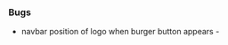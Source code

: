 <!--# Testing
 1. [**Testing User Stories**](#testing-user-stories)
     - [**Responsiveness**](#responsiveness)
     - [**Navbar**](#navbar)
     - [**Footer**](#footer)
     - [**Search bar**](#search-bar)
     - [**Home page**](#home-page)
     - [**About page**](#about-page)
     - [**..... page**](#....-page)
     - [**Contact page**](#contact-page)
     - [**Products and product details pages**](#products-and-product-details-pages)
     - [**Services and service details pages**](#services-and-service-details-pages)
     - [**Cart page**](#cart-page)
     - [**Checkout and checkout success pages**](#checkout-and-checkout-success-pages)
     - [**Authentication pages**](#authentication-pages)
     - [**Profile and Order History**](#profile-and-order-history)
     - [**Admin product management functionality (admin CRUD)**](#admin-product-management-functionality-admin-crud)
 2. [**Automated Testing**](#automated-testing)
      - [**Travis**](#travis)
 3. [**Validators**](#validators)
 4. [**Compatibility and Responsiveness**](#compatibility-and-responsiveness)
 5. [**Other Testing**](#other-testing)
 6. [**Bugs**](#bugs)

## Manual Testing

To return to the previous document, please click [here]().

## Testing User Stories

The following tests were conducted to test the experience of each user outlined earlier in the 'User Stories' section.

### Viewing and Navigation
- **User story being tested**:       
- **Test**:
    - 
    - 
- **Results**: 
- **Verdict**:

- **User story being tested**:       
- **Test**:
    - 
    - 
- **Results**: 
- **Verdict**:

- **User story being tested**:       
- **Test**:
    - 
    - 
- **Results**: 
- **Verdict**:

### Registration and User Accounts
- **User story being tested**:       
- **Test**:
    - 
    - 
- **Results**: 
- **Verdict**:

- **User story being tested**:       
- **Test**:
    - 
    - 
- **Results**: 
- **Verdict**:

- **User story being tested**:       
- **Test**:
    - 
    - 
- **Results**: 
- **Verdict**:

### Further Testing

- Tools such as inspect in google were used to test app at all stages of the development.
- A large amount of testing was done to ensure pages where linking as expected and code was allowing features as planned.
- Friends and colleagues were asked to review the app in order to point out any issues.


### Validators and Lintners

The W3C Markup Validator, W3C CSS Validator Services, pylint comand and js lint validator were used to validate every page of the project to ensure there were no syntax errors in the project.

#### HTML

- [W3C Markup Validator](https://validator.w3.org/) Results: 
    -   [http://set-goals-vl.herokuapp.com/](static/bugs/html_validator_index.jpeg)
    -   [http://set-goals-vl.herokuapp.com/home](static/bugs/htmlValidator_home.jpeg)
    -   [http://set-goals-vl.herokuapp.com/set_goals](static/bugs/htmlValidator_set_goals.jpeg)
    -   [http://set-goals-vl.herokuapp.com/set_goals?username...](static/bugs/htmlValidator_set_goals_user.jpeg)
    -   [http://set-goals-vl.herokuapp.com/SMART](static/bugs/html_validator_smart.jpeg)
    -   [http://set-goals-vl.herokuapp.com/register](static/bugs/html_validator_register.jpeg)
    -   [http://set-goals-vl.herokuapp.com/new_goal with error](static/bugs/html_validator_newGoal1.jpeg)
    -   [http://set-goals-vl.herokuapp.com/SMART](static/bugs/html_validator_smart.jpeg)

#### CSS

- [W3C CSS Validator](https://jigsaw.w3.org/css-validator/#validate_by_input) - [Results](static/bugs/cssValidator.jpeg), [warnings](static/bugs/cssValidator_warnings.jpeg)
    - vendor extentions are proprietary code and appear as a warning in css validator, however they have been use to optimise the display of images in different browsers and to make css code cleaner with use of var for colour scheme.

#### Python

- pylint comand - [Results](static/bugs/pythonLint.jpeg)
    - else after return is identified as unnecessary in the code but without that else condition whenever the username would be correct and the password incorrect, the user would be redirect to the login page without the flash message, this is the reason why I have kept the else condition

#### Javascript

- [js lint Validator](http://jslint.com/) - [Results](static/bugs/jsValidator.jpeg), [warnings](static/bugs/jsValidator_warnings.jpeg)
    - js lint identified the $ as undeclared - the $ is used to access jQuery.

### Compatibility tests

#### Using different browsers

- The app was tested on Google Chrome, Opera, Firefox and Safari browsers

#### Using different devices

- The app was viewed on a variety of devices such as macbook, Samsung tablet and galaxy note

#### Using different screen sizes

- The different devices used to test had different screen sizes. In addition, the inspect tool from chrome browser had been used throughout the project to test thoroughly including different screen sizes.

### Manual tests

#### Navigation bar

- **_mobile view_** - the navigation bar presents logo with link to home page, hover effect working;
  menu icon on the left side as intended (wireframe shows right side but later changed as it looked better of the left);
  menu icon opens when clicked and shows appropriate links: when logged in the links shown are Home, SMART?, My goals, Logout and all links are functional and hover effect working; "log in" and "log out" spelling was corrected as it was showing "login" and "logout";
  When logged out it appears: Home, SMART?, Log in and Register links.

- **_desktop view_** - the navigation bar presents logo with link to home page and hover effects, also presents links on the right side, to the different pages, hover effect is also functional;  
  when the visitor is not logged in, the links viewed in the navigation bar are: Home, SMART?, Log in, Resgister pages (all as intended) - all linkes are functional and with hover effect;  
  when the visitor is logged in, the links available are: Home, SMART?, My goals, New goal and Log out (as intended) - all linkes are functional and with hover effect;

#### Footer

- **_mobile view_** - footer appears in every page and is fixed to the bottom of the page as intended;  
  the footer thas two rows:

  - the top row has 3 icons - Home, instagram and Pinterest - all of the icons are centered to the middle as intended and with appropriate size as when pressed with finger, the wrong icon does not get pressed by mistake;
    The links in the icons are functional (home redirects to home page, instagram redirects to instagram landing page and pinterest redirects to pinterest landing page) and have hover effect;
  - the bottom row presentes the copyrights logo. the footer does not change throughout different pages.

- **_desktop view_** - footer appears in every page and is fixed to the bottom of the page as intended;  
  the footer thas two rows:
  - the top row has 3 icons - Home, instagram and Pinterest - all of the icons are centered to the middle as intended and with appropriate size for visibility;
    The links in the icons are functional (home redirects to home page, instagram redirects to instagram landing page and pinterest redirects to pinterest landing page) and have hover effect;
  - the bottom row presentes the copyrights logo. the footer does not change throughout different pages.

#### Home page

-   **_mobile view_** - parallax effect functional with 2 similar images giving the illusion that is one continuous image.
    -   Hero section with Headline and subheading appropriatly sized and spaced. 
    -   Subheading with pulse effect in the word SMART with active link to SMART? page;  
    -   Hero section showing log in button when visitor is logged out and hidden when visitor is logged in. 
    -   Hero section also displays an illustration with same colour scheme illustrating a women planning - the image is centered and not bleeding out. 
    -   Scrool effect functional and bottom image complements the top image, intending to reveal the road ahead when scrolling down.

-   **_desktop view_** - parallax effect functional with 2 similar images giving the illusion that is one continuous image.
    -   The top image height fixed for screens is wider than 370px. Hero section with Headline and subheading appropriatly sized and spaced. 
    -   Subheading with pulse effect in the word SMART with active link to SMART? page;  
    -   Hero section showing log in button when visitor is logged out and is hidden when visitor is logged in. 
    -   Hero section also displays an illustration with same colour scheme - position corrected for medium and large size screens.  
    -   Scrool effect functional and bottom image complements the top image, intending to reveal the road ahead when scrolling down.

#### SMART? page

-   **_mobile view_**  -  Page has centered heading at he top, has collapsible elements from Materialize. 
    -   Each row has a word related to the acronym SMART and it expands into description when row is clicked - feature is functional.  
    -   Below collapsible elements there is log in button that should not show when user is logged in - corrected.  
    -   Illustration with same colour scheme is located in the bottom right corner of the page.

-   **_desktop view_**  -  Page has centered heading at he top, has collapsible elements from Materialize. 
    -   Each row has a word related to the acronym SMART and it expands into description when row is clicked - feature is functional.  
    -   Below collapsible elements there is log in button that should not show when user is logged in - corrected.  
    -   Illustration with same colour scheme is located in the bottom right corner of the page.


#### Log in page

-   **_mobile view_** and **_desktop view_** -  centered heading 
    -   Form with username, password and submit fields.
    -   Submit button in correct position and with wave Materialize feature functional.
    -   Materialize form fields with green bottom bar when input required format and red when format is not allowed - functional.
    -   Bellow button there is a text saying "Don't have an account yet?" followed by text "Register here." in blue underlined ith a link to register page, link is functional.


  
  |             test              |             expected result              |              actual result               |
  | :---------------------------: | :--------------------------------------: | :--------------------------------------: |
  |     LOG IN page |       |       |
  | "Username" field requirements: a-z, A-Z, 0-9 and between 6 to 12 characters       |                                          |
  |         5 letters  lower case    |     "please match the format requested" alert   |"please match the format requested" alert|
  |         6 letters  lower case | allowed  | allowed. |
  |         12 letters  lower case    |   allowed     | allowed |
  |         13 letters   lower case   | not possible  | not possible to input more than 12 characters |
  |         special character plus 5 letters lower case   |   "please match the format requested" alert   | "please match the format requested" alert |
  |         5 letters  Upper case    |     "please match the format requested" alert   |"please match the format requested" alert|
  |         6 letters  Upper case | allowed  | allowed. |
  |         12 letters  Upper case    |   allowed     | allowed |
  |         13 letters   Upper case   | not possible  | not possible to input more than 12 characters |
  |         special character plus 5 letters upper case  |   "please match the format requested" alert   | "please match the format requested" alert |
  |         3 letters lower case and 3 letters upper case |  allowed     | allowed |
  |         5 digits    |     "please match the format requested" alert   |"please match the format requested" alert|
  |         6 digits | allowed  | allowed |
  |         12 digits   |   allowed     | allowed |
  |         13 digits   | not possible  | not possible to input more than 12 characters |
  |         special character plus 5 ldigits  |   "please match the format requested" alert   | "please match the format requested" alert |
  |         2 digits 2 letters lower case and 2 letters upper case |  allowed     | allowed |
  | _____________________________ |__________________________________________|_________________________________________ | 
  | "Password"  requirements: a-z, A-Z, 0-9 and between 6 to 12 characters       |                                          |
  |         5 letters  lower case    |     "please match the format requested" alert   |"please match the format requested" alert|
  |         6 letters  lower case | allowed  | allowed. |
  |         12 letters  lower case    |   allowed     | allowed |
  |         13 letters   lower case   | not possible  | not possible to input more than 12 characters |
  |         special character plus 5 letters lower case   |   "please match the format requested" alert   | "please match the format requested" alert |
  |         5 letters  Upper case    |     "please match the format requested" alert   |"please match the format requested" alert|
  |         6 letters  Upper case | allowed  | allowed. |
  |         12 letters  Upper case    |   allowed     | allowed |
  |         13 letters   Upper case   | not possible  | not possible to input more than 12 characters |
  |         special character plus 5 letters upper case  |   "please match the format requested" alert   | "please match the format requested" alert |
  |         3 letters lower case and 3 letters upper case |  allowed     | allowed |
  |         5 digits    |     "please match the format requested" alert   |"please match the format requested" alert|
  |         6 digits | allowed  | allowed |
  |         12 digits   |   allowed     | allowed |
  |         13 digits   | not possible  | not possible to input more than 12 characters |
  |         special character plus 5 digits  |   "please match the format requested" alert   | "please match the format requested" alert |
  |         2 digits 2 letters lower case and 2 letters upper case |  allowed     | allowed |
  | _____________________________ |__________________________________________|_________________________________________ | 
  |     incorrect username and incorrect password | flash message: "Incorrect Username and/or password" | flash message: "Incorrect Username and/or password" |
  |     existing username and incorrect password | flash message: "Incorrect Username and/or password" | no flash message! only redirects to login page with empty fields. To correct bug, added else condition to password verification (line 108 at run.py) |
  |     after correction: existing username and incorrect password | flash message: "Incorrect Username and/or password" | flash message: "Incorrect Username and/or password" |
  |     correct username and correct password | redirects to My goals page with flash message: "Welcome {username}" | redirects to My goals page with flash message: "Welcome {username}" |

The flash messages appear in white text with chosen background colour as expected and fade after expected time. The bug found is that the page keeps the margin at the top and does not reset unless the page is reloaded - updated code and retested - element for flash message disapears after 5 seconds and margin disapears.  

#### Register page

-   **_mobile view_** and **_desktop view_** -  centered heading;
    -   Materialize input forms with username, email and password fields and submit button. 
    -   Email is collected and stored for registration but at this stage there is no use for this information. In order to reduce unnecessary errors, the email input are has been removed.
    -   below the button there is a text with link to log in page - link is functional.
    -   Register button with Materialize Wave feature and functional.
    -   The flash messages appear in white text with chosen background colour as expected and fade after expected time. 
    -   The element for flash message disapears after 5 seconds and margin disapears.


|             test              |             expected result              |              actual result               |
  | :---------------------------: | :--------------------------------------: | :--------------------------------------: |
  |     REGISTER page |       |       |
  | "Username" field requirements: a-z, A-Z, 0-9 and between 6 to 12 characters       |                                          |
  |         5 letters  lower case    |     "please match the format requested" alert   |"please match the format requested" alert|
  |         6 letters  lower case | allowed  | allowed. |
  |         12 letters  lower case    |   allowed     | allowed |
  |         13 letters   lower case   | not possible  | not possible to input more than 12 characters |
  |         special character plus 5 letters lower case   |   "please match the format requested" alert   | "please match the format requested" alert |
  |         5 letters  Upper case    |     "please match the format requested" alert   |"please match the format requested" alert|
  |         6 letters  Upper case | allowed  | allowed. |
  |         12 letters  Upper case    |   allowed     | allowed |
  |         13 letters   Upper case   | not possible  | not possible to input more than 12 characters |
  |         special character plus 5 letters upper case  |   "please match the format requested" alert   | "please match the format requested" alert |
  |         3 letters lower case and 3 letters upper case |  allowed     | allowed |
  |         5 digits    |     "please match the format requested" alert   |"please match the format requested" alert|
  |         6 digits | allowed  | allowed |
  |         12 digits   |   allowed     | allowed |
  |         13 digits   | not possible  | not possible to input more than 12 characters |
  |         special character plus 5 digits  |   "please match the format requested" alert   | "please match the format requested" alert |
  |         2 digits 2 letters lower case and 2 letters upper case |  allowed     | allowed |
  | _____________________________ |__________________________________________|_________________________________________ | 
  | "Password"  requirements: a-z, A-Z, 0-9 and between 6 to 12 characters       |                                          |
  |         5 letters  lower case    |     "please match the format requested" alert   |"please match the format requested" alert|
  |         6 letters  lower case | allowed  | allowed. |
  |         12 letters  lower case    |   allowed     | allowed |
  |         13 letters   lower case   | not possible  | not possible |
  |         special character plus 5 letters lower case   |   "please match the format requested" alert   | "please match the format requested" alert |
  |         5 letters  Upper case    |     "please match the format requested" alert   |"please match the format requested" alert|
  |         6 letters  Upper case | allowed  | allowed. |
  |         12 letters  Upper case    |   allowed     | allowed |
  |         13 letters   Upper case   | not possible  | not possible |
  |         special character plus 5 letters upper case  |   "please match the format requested" alert   | "please match the format requested" alert |
  |         3 letters lower case and 3 letters upper case |  allowed     | allowed |
  |         5 digits    |     "please match the format requested" alert   |"please match the format requested" alert|
  |         6 digits | allowed  | allowed |
  |         12 digits   |   allowed     | allowed |
  |         13 digits   | not possible  | not possible |
  |         special character plus 5 digits  |   "please match the format requested" alert   | "please match the format requested" alert |
  |         2 digits 2 letters lower case and 2 letters upper case |  allowed     | allowed |
  | _____________________________ |__________________________________________|_________________________________________ | 
  | existing username | flash message: "Username already exists" | flash message: "Username already exists" |
  |     new username and correct format password | flash message: "You are now registered" | flash message: "You are now registered" |

  
#### New Goal

-   **_mobile view_** and **_desktop view_** -  centered heading;  
    -   New Goal is available to the logged in user through link in navigation bar; 
    -   Submit button did not have wave effect but button was functional. Added materialize wave-effect class and button then had wave effect.
    -   Style, color scheme and layout appeared as expected.

form test

|             test              |             expected result              |              actual result               |
| :---------------------------: | :--------------------------------------: | :--------------------------------------: |
|     NEW GOAL page : form      |                                          |                                          |
| "Title" field between 5 to 30 characters       |                         |                                          |
|         leave empty |     "please fill in this field" alert   |   "please fill in this field" alert   |
|         4 letters |     "please lengthen this text to 5 characters or more..." alert   | "please lengthen this text to 5 characters or more..." alert   |
|         5 letters | allowed  | allowed - input data appears in the goal card |
|        15 letters | allowed  | allowed - input data appears in the goal card |
|         30 letters | allowed  | allowed - input data appears in the goal card |
|         31 letters | not possible  | not possible  |
| _____________________________ |__________________________________________|_________________________________________ | 
| "Category" when clicked has dropdown menu showing categories stored in mongodb    |                                          | 
|     selected one category | allowed | allowed - selected category appears in the goal card|
|     not selected a category |   clicking submit will not work | clicking submit will not work | 
| _____________________________ |__________________________________________|_________________________________________ | 
| "Add image" this feature is not available at this stage   |                                          | 
|     click in input area |   disabled input area - greyed out | disabled input area - greyed out | 
| _____________________________ |__________________________________________|_________________________________________ | 
| "Describe your new goal" allowed between 3 to 200 characters |            | 
|         leave empty |     "please fill in this field" alert   |   "please fill in this field" alert   |
|         2 letters |     "please lengthen this text to 3 characters or more..." alert   | "please lengthen this text to 3 characters or more..." alert   |
|         3 letters | allowed  | allowed - input data appears in the goal card |
|        20 letters | allowed  | allowed - input data appears in the goal card |
|         200 letters | allowed  | allowed - input data appears in the goal card |
|         201 letters | not possible  | not possible  |
| _____________________________ |__________________________________________|_________________________________________ | 
| "End Date (optional)" when clicked a calendar appears   |               |                 |
|     selecting a date | allowed | allowed - selected date appears in the goal card|
|     leaving date unselected |   allowed | allowed - in the goal card it appears an empty space |


#### My Goals

-   **_mobile view_** -  centered heading;  
  - A goal card per row.
  -   **_desktop view_** -  centered heading;
  - 2 cards per row in medium size screens (tested 768px) and 3 cards per row in large size screens (tested 1024px and 1440px);  
  - goal card:  static image in top container;  
        - 1st text row with goal title as per input and 3 vertical dots on the right side - if title occupies 2 lines, half of the icons in the card disappear- replaced card "small" class by "medium" - image started stretching when changed screen sizes, to fix this, increased max-height which makes part of the image hidden at some screen sizes but not streched;  
        - 2nd row with 2 icons on the right side, a pencil for edit and a bin for delete function;
        - reveal container has Title at the top with X on the right to enable hiding the container;  
        - reveal container has ruler container with goal description - if word is too long, it bleeds out of the card - added word-wrap property to css code to fix bug;  
        - reveal container with bottom row showing end date if any (icon present with and without date);
        - reveal container with background image at the bottom right corner;
        - reveal container missing category chosen - added to the reveal container.
  -   **_mobile view_** and **_desktop view_** 
  |             test              |             expected result              |              actual result               |
  | :---------------------------: | :--------------------------------------: | :--------------------------------------: |
  |     GOAL CARD  features     |                                          |                                          |
  | click in image, title or 3 vertical dots icon| reveals card added content | reveals card added content | 
  |    hover pencil icon |     information box appears saying "edit"  |   information box appears saying "edit"  |
  |    hover bin icon |     information box appears saying "delete"  |   information box appears saying "delete"  |
  |    click pencil icon |    redirects to edit-goal template  |   redirects to edit-goal template  |
  |    click bin icon |    pop-up confirmation box "are you sure you want to delete this goal?" |   pop-up confirmation box   |
  | pop-up confirmation box with Cancel button in colour scheme and text "YES, DELETE IT!" to the right of the cancel button | 
  |     click cancel button | redirects to my goals page | redirects to my goals page |
  |     click text "YES, DELETE IT!" | deletes goal and flash message "Goal Deleted" and redirect to my goals page | deletes goal and flash message "Goal Deleted" and redirect to my goals page |


#### edit template

-   Edit page should have similar layout of new goal page with different header and with form fields populated with current data.
-   Access to edit new goal page is possible through the pencil icon.
-   Once edit form is submited, the user is redirected to my goals page with card showing updated data.
-   Pressing cancel button reditects the user to My Goals page with unchanged data.

-   **_mobile view_** and **_desktop view_** -  centered heading; 


form test

|             test              |             expected result              |              actual result               |
| :---------------------------: | :--------------------------------------: | :--------------------------------------: |
|     Edit GOAL page : form     |                                          |                                          |
| "Title" field between 5 to 30 characters       |                         |                                          |
|         leave empty |     "please fill in this field" alert   |  "please fill in this field" alert |
|         4 letters |     "please lengthen this text to 5 characters or more..." alert   |  "please lengthen this text to 5 characters or more..." alert  |
|         5 letters | allowed  | allowed - goal is updated |
|        15 letters | allowed  | allowed - goal is updated |
|         30 letters | allowed  | allowed - goal is updated |
|         31 letters | not possible  | not possible  |
| _____________________________ |__________________________________________|_________________________________________ | 
| "Category" showing current category name / when clicked has dropdown menu showing categories stored in mongodb    |  
|   leave current category name without altering | allowed |  allowed - updated card has same data |                                        | 
|     selected one category | allowed | allowed - new selected category is updated in the goal card|
|     not selected a category |   current category name is preselected  | current category name is preselected  |
| _____________________________ |__________________________________________|_________________________________________ | 
| "Add image" this feature is not available at this stage   |                                          | 
|     click in input area |   disabled input area - greyed out | disabled input area - greyed out | 
| _____________________________ |__________________________________________|_________________________________________ | 
| "Describe your new goal" allowed between 3 to 200 characters |            | 
|     data not changed |    allowed | allowed - updated card has same data |
|         leave empty |     "please fill in this field" alert   |   "please fill in this field" alert   |
|         2 letters |     "please lengthen this text to 3 characters or more..." alert   | "please lengthen this text to 3 characters or more..." alert   |
|         3 letters | allowed  | allowed - goal is updated |
|        20 letters | allowed  | allowed - goal is updated |
|         200 letters | allowed  | allowed - goal is updated |
|         201 letters | not possible  | not possible  |
| _____________________________ |__________________________________________|_________________________________________ | 
| "End Date (optional)" when clicked a calendar appears   |               | 
|     leaving the date unaltered |  allowed | allowed - updated card has same date |
|     selecting a date | allowed | allowed - selected date is updated in the goal card|
|     clearing date |   allowed | allowed - in the goal card it appears an empty space |
| if there is no current date, leaving the date unselected | allowed | allowed - in the goal card it appears an empty space |

###  Bugs Known

#### Bugs resolved

- Once on collapible navbar menu the menu would not expand - console showing error. This was corrected by correcting the jquery script in the base.html.
- Once testing register.html by input new details in form the error "AttributeError: 'NoneType' object has no attribute 'lower'" would repeatedly appear. Checked mongodb key on heroku, mongodb and eny.py document but all ok.  
I have ried changing collection names but no different until realised that there was no "name" property in username input in register.html. Once corrected this the form worked.
- card layout on goals.html: icons for edit and delete too small as found in [lighthouse tool](static/bugs/edit-delete-bug.jpeg) found in inspect developer tools in chrome browser [(screenshot of analysis)](static/images/bugs/edit-delete-bug.jpeg "lighthouse analysis regards my goals page").
- delete will delete the card in front instead of the card that suposed to delete. to resolve this issue added {{ loop.index }} to icon id and modal followed by tabindex="-1" to correct the bug.

#### Bugs unresolved
- http://set-goals-vl.herokuapp.com/new_goal accesscible when input url in bar when visitor is not logged in. It allows to input data, however when submited an error occurs showing keyerror: user. It showld not allow access to the page if user is not logged in. At the time of writting, I have time restrictions to resolve this error.
- http://set-goals-vl.herokuapp.com/set_goals accesscible when input url in bar when visitor is not logged in. There is access to the page but no goal cards are displayed. At the time of writting, I have time restrictions to resolve this error.
-->

### Bugs
- navbar position of logo when burger button appears - 